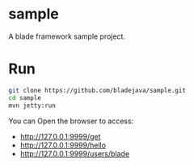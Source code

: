 # sample

A blade framework sample project.

# Run

```sh
git clone https://github.com/bladejava/sample.git
cd sample
mvn jetty:run
```

You can Open the browser to access:

- http://127.0.0.1:9999/get
- http://127.0.0.1:9999/hello
- http://127.0.0.1:9999/users/blade

